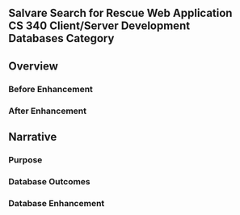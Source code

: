 ## Salvare Search for Rescue Web Application<br/>CS 340 Client/Server Development<br/>Databases Category

## Overview

### Before Enhancement

### After Enhancement

## Narrative
### Purpose

### Database Outcomes

### Database Enhancement

